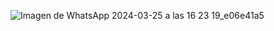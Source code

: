 
![Imagen de WhatsApp 2024-03-25 a las 16 23 19_e06e41a5](https://github.com/EricksonSaurio/EricksonSaurio/assets/164131303/81767be3-b334-4371-a172-01e7a5d19476)
